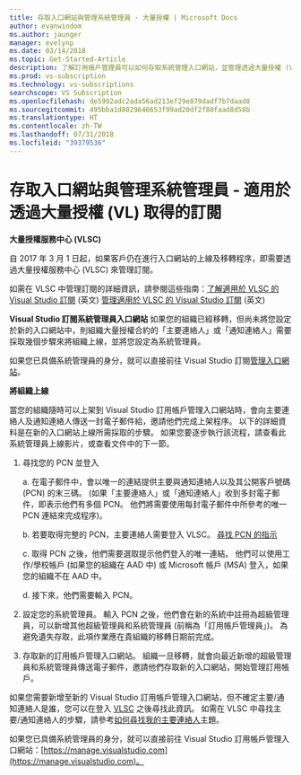 ```yaml
---
title: 存取入口網站與管理系統管理員 - 大量授權 | Microsoft Docs
author: evanwindom
ms.author: jaunger
manager: evelynp
ms.date: 03/14/2018
ms.topic: Get-Started-Article
description: 了解訂用帳戶管理員可以如何存取系統管理入口網站，並管理透過大量授權 (VL) 取得的訂閱
ms.prod: vs-subscription
ms.technology: vs-subscriptions
searchscope: VS Subscription
ms.openlocfilehash: de5992adc2ada56ad213ef29e879dadf7b7daad8
ms.sourcegitcommit: 495bba1d8029646653f99ad20df2f80faad8d58b
ms.translationtype: HT
ms.contentlocale: zh-TW
ms.lasthandoff: 07/31/2018
ms.locfileid: "39379536"
---
```

# <a name="accessing-the-portal-and-managing-administrators---for-subscriptions-acquired-through-volume-licensing-vl"></a>存取入口網站與管理系統管理員 - 適用於透過大量授權 (VL) 取得的訂閱

**大量授權服務中心 (VLSC)**

自 2017 年 3 月 1 日起，如果客戶仍在進行入口網站的上線及移轉程序，即需要透過大量授權服務中心 (VLSC) 來管理訂閱。

如需在 VLSC 中管理訂閱的詳細資訊，請參閱這些指南：[了解適用於 VLSC 的 Visual Studio 訂閱](https://visualstudio.microsoft.com/wp-content/uploads/2016/11/Understanding-Visual-Studio-Subscriptions-Administration-Guide-for-VLSC.pdf) \(英文\) 
[管理適用於 VLSC 的 Visual Studio 訂閱](https://visualstudio.microsoft.com/wp-content/uploads/2016/11/Managing-Visual-Studio-Subscriptions-Administration-Guide-for-VLSC.pdf) \(英文\)

**Visual Studio 訂閱系統管理員入口網站** 如果您的組織已經移轉，但尚未將您設定於新的入口網站中，則組織大量授權合約的「主要連絡人」或「通知連絡人」需要採取幾個步驟來將組織上線，並將您設定為系統管理員。

如果您已具備系統管理員的身分，就可以直接前往 Visual Studio 訂閱[管理入口網站](https://manage.visualstudio.com/)。

**將組織上線**

當您的組織隨時可以上架到 Visual Studio 訂用帳戶管理入口網站時，會向主要連絡人及通知連絡人傳送一封電子郵件給，邀請他們完成上架程序。 以下的詳細資料是在新的入口網站上線所需採取的步驟。 如果您要逐步執行該流程，請查看此系統管理員上線影片，或查看文件中的下一節。

1.  尋找您的 PCN 並登入

     a. 在電子郵件中，會以唯一的連結提供主要與通知連絡人以及其公開客戶號碼 (PCN) 的末三碼。  (如果「主要連絡人」或「通知連絡人」收到多封電子郵件，即表示他們有多個 PCN。 他們將需要使用每封電子郵件中所參考的唯一 PCN 連結來完成程序)。

     b. 若要取得完整的 PCN，主要連絡人需要登入 VLSC。 [尋找 PCN 的指示](find-pcn.md)

     c.  取得 PCN 之後，他們需要選取提示他們登入的唯一連結。 他們可以使用工作/學校帳戶 (如果您的組織在 AAD 中) 或 Microsoft 帳戶 (MSA) 登入，如果您的組織不在 AAD 中。

     d. 接下來，他們需要輸入 PCN。

2.  設定您的系統管理員。  輸入 PCN 之後，他們會在新的系統中註冊為超級管理員，可以新增其他超級管理員和系統管理員 (前稱為「訂用帳戶管理員」)。 為避免遺失存取，此項作業應在貴組織的移轉日期前完成。

3.  存取新的訂用帳戶管理入口網站。 組織一旦移轉，就會向最近新增的超級管理員和系統管理員傳送電子郵件，邀請他們存取新的入口網站，開始管理訂用帳戶。

如果您需要新增至新的 Visual Studio 訂用帳戶管理入口網站，但不確定主要/通知連絡人是誰，您可以在登入 [VLSC](https://www.microsoft.com/Licensing/servicecenter/default.aspx) 之後尋找此資訊。 如需在 VLSC 中尋找主要/通知連絡人的步驟，請參考[如何尋找我的主要連絡人](find-primary-contact.md)主題。

如果您已具備系統管理員的身分，就可以直接前往 Visual Studio 訂用帳戶管理入口網站：[https://manage.visualstudio.com](https://manage.visualstudio.com)。
